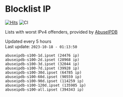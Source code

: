 # Blocklist IP

[![Hits](https://hits.seeyoufarm.com/api/count/incr/badge.svg?url=https%3A%2F%2Fgithub.com%2Fborestad%2Fblocklist-ip%2F&count_bg=%2379C83D&title_bg=%23555555&icon=&icon_color=%23E7E7E7&title=hits&edge_flat=false)](https://hits.seeyoufarm.com)  ![CI](https://img.shields.io/github/workflow/status/borestad/blocklist-ip/CI?style=flat-square)

Lists with worst IPv4 offenders, provided by [AbuseIPDB](https://www.abuseipdb.com/)

<!-- FOOTER-PLACEHOLDER -->
Updated every 5 hours<br>
Last update: `2023-10-18 - 01:13:50`
```
abuseipdb-s100-1d.ipset (24476 ip)
abuseipdb-s100-2d.ipset (28968 ip)
abuseipdb-s100-3d.ipset (32044 ip)
abuseipdb-s100-7d.ipset (39928 ip)
abuseipdb-s100-30d.ipset (64785 ip)
abuseipdb-s100-60d.ipset (90559 ip)
abuseipdb-s100-90d.ipset (114259 ip)
abuseipdb-s100-120d.ipset (135985 ip)
abuseipdb-s100-all.ipset (394343 ip)
```
